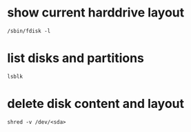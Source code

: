 # show current harddrive layout

    /sbin/fdisk -l

# list disks and partitions

    lsblk

# delete disk content and layout

    shred -v /dev/<sda>
